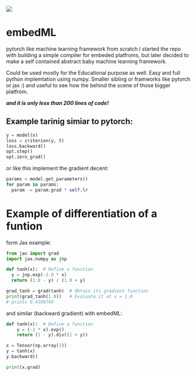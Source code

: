 [![](https://github.com/amirhm/embedml/actions/workflows/build.yml/badge.svg)](https://github.com/amirhm/embedml/actions/workflows/build.yml)


# embedML

pytorch like machine learning framework from scratch
I started the repo with building a simple compiler for embeded platfroms, but later decided to make a self contained abstract baby machine learning framework. 

Could be used mostly for the Educational purpose as well. Easy and full python implemtation using numpy. 
Smaller sibling or framworks like pytorch or jax :) and useful to see how the behind the scene of those bigger platfrom.

***and it is only less than 200 lines of code!***

## Example tarinig simiar to pytorch:

```python
y = model(x)
loss = criterion(y, t)
loss.backward()   
opt.step()
opt.zero_grad()
````

or like this implement the gradient decent:
```python
params = model.get_parameters()
for param in params:
  param -= param.grad * self.lr
```

# Example of differentiation of a funtion 
form Jax example:
```python
from jax import grad
import jax.numpy as jnp

def tanh(x):  # Define a function
  y = jnp.exp(-2.0 * x)
  return (1.0 - y) / (1.0 + y)

grad_tanh = grad(tanh)  # Obtain its gradient function
print(grad_tanh(1.0))   # Evaluate it at x = 1.0
# prints 0.4199743
```

and similar (backward gradient) with embedML:
```python
def tanh(x):  # Define a function
    y = (-2 * x).exp()
    return (1 - y).div((1 + y))

x = Tensor(np.array(1))
y = tanh(x)
y.backward()

print(x.grad)
```
